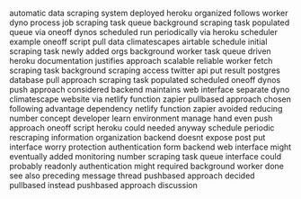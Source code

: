 automatic data scraping system deployed heroku organized follows worker dyno process job scraping task queue background scraping task populated queue via oneoff dynos scheduled run periodically via heroku scheduler example oneoff script pull data climatescapes airtable schedule initial scraping task newly added orgs background worker task queue driven heroku documentation justifies approach scalable reliable worker fetch scraping task background scraping access twitter api put result postgres database pull approach scraping task populated scheduled oneoff dynos push approach considered backend maintains web interface separate dyno climatescape website via netlify function zapier pullbased approach chosen following advantage dependency netlify function zapier avoided reducing number concept developer learn environment manage hand even push approach oneoff script heroku could needed anyway schedule periodic rescraping information organization backend doesnt expose post put interface worry protection authentication form backend web interface might eventually added monitoring number scraping task queue interface could probably readonly authentication might required background worker done see also preceding message thread pushbased approach decided pullbased instead pushbased approach discussion